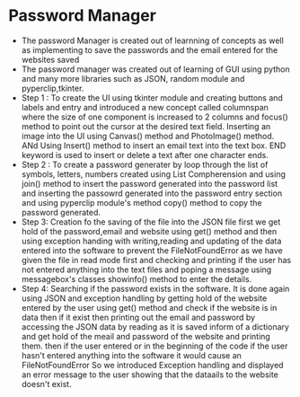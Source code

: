 # Password Manager
- The password Manager is created out of learnning of concepts as well as implementing to save the passwords and the email entered for the websites saved 
- The password manager was created out of learning of GUI using python and many more libraries such as JSON, random module and pyperclip,tkinter.
- Step 1 : To create the UI using tkinter module and creating buttons and labels and entry and introduced a new concept called columnspan where the size of one component is increased to 2 columns and focus() method to point out the cursor at the desired text field. Inserting an image into the UI using Canvas() method and PhotoImage() method. ANd Using Insert() method to insert an email text into the text box. END keyword is used to insert or delete a text after one character ends.
- Step 2 : To create a password generater by loop through the list of symbols, letters, numbers created using List Compherension and using join() method to insert the password generated into the password list and inserting the passowrd generated into the password entry section and using pyperclip module's method copy() method to copy the password generated.
- Step 3: Creation fo the saving of the file into the JSON file first we get hold of the password,email and website using get() method and then using exception handing with writing,reading and updating of the data entered into the software to prevent the FileNotFoundError as we have given the file in read mode first and checking and printing if the user has not entered anything into the text files and poping a message using messagebox's classes showinfo() method to enter the details.
- Step 4: Searching if the password exists in the software. It is done again using JSON and exception handling by getting hold of the website entered by the user using get() method and check if the website is in data then if it exist then printing out the email and password by accessing the JSON data by reading as it is saved inform of a dictionary and get hold of the meail and password of the website and printing them. then if the user entered or in the beginning of the code if the user hasn't entered anything into the software it would cause an FileNotFoundError So we introduced Exception handling and displayed an error message to the user showing that the dataails to the website doesn't exist.

